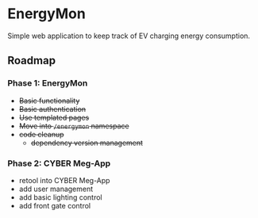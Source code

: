 # EnergyMon

Simple web application to keep track of EV charging energy consumption.

## Roadmap

### Phase 1: EnergyMon
* ~~Basic functionality~~
* ~~Basic authentication~~
* ~~Use templated pages~~
* ~~Move into `/energymon` namespace~~
* ~~code cleanup~~
  * ~~dependency version management~~

### Phase 2: CYBER Meg-App
* retool into CYBER Meg-App
* add user management
* add basic lighting control
* add front gate control